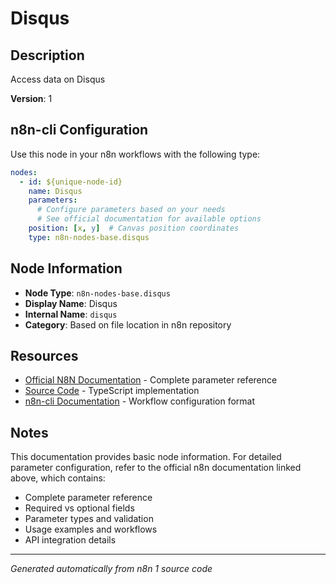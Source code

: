 # Disqus

## Description

Access data on Disqus

**Version**: 1

## n8n-cli Configuration

Use this node in your n8n workflows with the following type:

```yaml
nodes:
  - id: ${unique-node-id}
    name: Disqus
    parameters:
      # Configure parameters based on your needs
      # See official documentation for available options
    position: [x, y]  # Canvas position coordinates
    type: n8n-nodes-base.disqus
```

## Node Information

- **Node Type**: `n8n-nodes-base.disqus`
- **Display Name**: Disqus
- **Internal Name**: `disqus`
- **Category**: Based on file location in n8n repository

## Resources

- [Official N8N Documentation](https://docs.n8n.io/integrations/builtin/app-nodes/n8n-nodes-base.disqus/) - Complete parameter reference
- [Source Code](https://github.com/n8n-io/n8n/blob/master/packages/nodes-base/nodes/Disqus/Disqus.node.ts) - TypeScript implementation
- [n8n-cli Documentation](https://github.com/edenreich/n8n-cli) - Workflow configuration format

## Notes

This documentation provides basic node information. For detailed parameter configuration, 
refer to the official n8n documentation linked above, which contains:

- Complete parameter reference
- Required vs optional fields
- Parameter types and validation
- Usage examples and workflows
- API integration details

---
*Generated automatically from n8n 1 source code*
